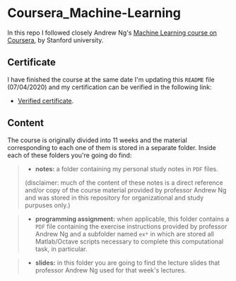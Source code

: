 # Coursera_Machine-Learning
In this repo I followed closely Andrew Ng's [Machine Learning course on Coursera](https://www.coursera.org/learn/machine-learning), by Stanford university.


## Certificate 

I have finished the course at the same date I'm updating this `README` file (07/04/2020) and my certification can be verified in the following link:

- [Verified certificate](https://www.coursera.org/account/accomplishments/certificate/8FUVMLCKPZ6K). 


## Content

The course is originally divided into 11 weeks and the material corresponding to each one of them is stored in a separate folder. Inside each of these folders you're going do find: 

> - **notes:** a folder containing my personal study notes in `PDF` files. 
> 
> (disclaimer: much of the content of these notes is a direct reference and/or copy of the course material provided by professor Andrew Ng and was stored in this repository for organizational and study purpuses only.)

> - **programming assignment:** when applicable, this folder contains a `PDF` file containing the exercise instructions provided by professor Andrew Ng and a subfolder named `ex*` in which are stored all Matlab/Octave scripts necessary to complete this computational task, in particular. 

> - **slides:** in this folder you are going to find the lecture slides that professor Andrew Ng used for that week's lectures.

